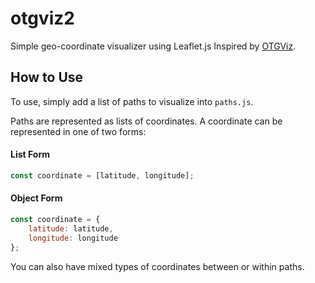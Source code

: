 # otgviz2
Simple geo-coordinate visualizer using Leaflet.js Inspired by [OTGViz](https://github.com/NUDelta/otgviz).

## How to Use

To use, simply add a list of paths to visualize into `paths.js`.

Paths are represented as lists of coordinates. A coordinate can be represented in one of two forms:

#### List Form
```javascript
const coordinate = [latitude, longitude];
```

#### Object Form
```javascript
const coordinate = {
    latitude: latitude,
    longitude: longitude
};
```

You can also have mixed types of coordinates between or within paths.
